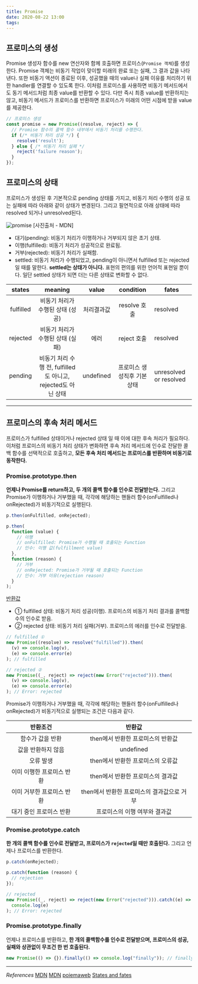 ```yaml
---
title: Promise
date: 2020-08-22 13:00
tags:
---
```


## 프로미스의 생성

Promise 생성자 함수를 new 연산자와 함께 호출하면 프로미스(`Promise 객체`)를 생성한다. Promise 객체는 비동기 작업이 맞이할 미래의 완료 또는 실패, 그 결과 값을 나타낸다. 또한 비동기 액션이 종료된 이후, 성공했을 때의 value나 실패 이유를 처리하기 위한 handler를 연결할 수 있도록 한다. 이처럼 프로미스를 사용하면 비동기 메서드에서도 동기 메서드처럼 최종 value를 반환할 수 있다. 다만 즉시 최종 value를 반환하지는 않고, 비동기 메서드가 프로미스를 반환하면 프로미스가 미래의 어떤 시점에 받을 value를 제공한다.

```javascript
// 프로미스 생성
const promise = new Promise((resolve, reject) => {
  // Promise 함수의 콜백 함수 내부에서 비동기 처리를 수행한다.
  if (/* 비동기 처리 성공 */) {
    resolve('result');
  } else { /* 비동기 처리 실패 */
    reject('failure reason');
  }
});
```

## 프로미스의 상태

프로미스가 생성된 후 기본적으로 pending 상태를 가지고, 비동기 처리 수행의 성공 또는 실패에 따라 아래와 같이 상태가 변경된다. 그리고 필연적으로 아래 상태에 따라 resolved 되거나 unresolved된다.

![promise](https://mdn.mozillademos.org/files/8633/promises.png)
[사진출처 - MDN]

- 대기(pending): 비동기 처리가 이행하거나 거부되지 않은 초기 상태.
- 이행(fulfilled): 비동기 처리가 성공적으로 완료됨.
- 거부(rejected): 비동기 처리가 실패함.
- settled: 비동기 처리가 수행되었고, pending이 아니면서 fulfilled 또는 rejected일 때를 말한다. **settled는 상태가 아니다.** 표현의 편의를 위한 언어적 표현일 뿐이다. 일단 settled 상태가 되면 더는 다른 상태로 변화할 수 없다.

|  states   |                            meaning                            |   value    |          condition          | fates                  |
| :-------: | :-----------------------------------------------------------: | :--------: | :-------------------------: | ---------------------- |
| fulfilled |               비동기 처리가 수행된 상태 (성공)                | 처리결과값 |        resolve 호출         | resolved               |
| rejected  |               비동기 처리가 수행된 상태 (실패)                |    에러    |         reject 호출         | resolved               |
|  pending  | 비동기 처리 수행 전, fulfilled도 아니고, rejected도 아닌 상태 | undefined  | 프로미스 생성직후 기본 상태 | unresolved or resolved |

---

## 프로미스의 후속 처리 메서드

프로미스가 fulfilled 상태이거나 rejected 상태 일 때 이에 대한 후속 처리가 필요하다. 이처럼 프로미스의 비동기 처리 상태가 변화하면 후속 처리 메서드에 인수로 전달한 콜백 함수를 선택적으로 호출하고, **모든 후속 처리 메서드는 프로미스를 반환하며 비동기로 동작한다.**

### Promise.prototype.then

**언제나 Promise를 return하고, 두 개의 콜백 함수를 인수로 전달받는다.** 그리고 Promise가 이행하거나 거부했을 때, 각각에 해당하는 핸들러 함수(onFulfilled나 onRejected)가 비동기적으로 실행된다.

```javascript
p.then(onFulfilled, onRejected);

p.then(
  function (value) {
    // 이행
    // onFulfilled: Promise가 수행될 때 호출되는 Function
    // 인수: 이행 값(fulfillment value)
  },
  function (reason) {
    // 거부
    // onRejected: Promise가 거부될 때 호출되는 Function
    // 인수: 거부 이유(rejection reason)
  }
);
```

<u>반환값</u>

- ① fulfilled 상태: 비동기 처리 성공(이행). 프로미스의 비동기 처리 결과를 콜백함수의 인수로 받음.
- ② rejected 상태: 비동기 처리 실패(거부). 프로미스의 에러를 인수로 전달받음.

```javascript
// fulfilled ①
new Promise((resolve) => resolve("fulfilled")).then(
  (v) => console.log(v),
  (e) => console.error(e)
); // fulfilled

// rejected ②
new Promise((_, reject) => reject(new Error("rejected"))).then(
  (v) => console.log(v),
  (e) => console.error(e)
); // Error: rejected
```

Promise가 이행하거나 거부했을 때, 각각에 해당하는 핸들러 함수(onFulfilled나 onRejected)가 비동기적으로 실행되는 조건은 다음과 같다.

|         반환조건          |                   반환값                   |
| :-----------------------: | :----------------------------------------: |
|     함수가 값을 반환      |     then에서 반환한 프로미스의 반환값      |
|    값을 반환하지 않음     |                 undefined                  |
|         오류 발생         |     then에서 반환한 프로미스의 오류값      |
| 이미 이행한 프로미스 반환 |     then에서 반환한 프로미스의 결과값      |
| 이미 거부한 프로미스 반환 | then에서 반환한 프로미스의 결과값으로 거부 |
|  대기 중인 프로미스 반환  |       프로미스의 이행 여부와 결과값        |

### Promise.prototype.catch

**한 개의 콜백 함수를 인수로 전달받고, 프로미스가 `rejected`일 때만 호출된다.** 그리고 언제나 프로미스를 반환한다.

```javascript
p.catch(onRejected);

p.catch(function (reason) {
  // rejection
});

// rejected
new Promise((_, reject) => reject(new Error("rejected"))).catch((e) =>
  console.log(e)
); // Error: rejected
```

### Promise.prototype.finally

언제나 프로미스를 반환하고, **한 개의 콜백함수를 인수로 전달받으며, 프로미스의 성공, 실패와 상관없이 무조건 한 번 호출된다.**

```javascript
new Promise(() => {}).finally(() => console.log("finally")); // finally
```

---

_References_
[MDN](https://developer.mozilla.org/en-US/docs/Web/JavaScript/Reference/Global_Objects/Promise)
[MDN](https://developer.mozilla.org/ko/docs/Web/JavaScript/Reference/Global_Objects/Promise/then)
[poiemaweb](https://poiemaweb.com/fastcampus/promise)
[States and fates](https://github.com/domenic/promises-unwrapping/blob/master/docs/states-and-fates.md)
